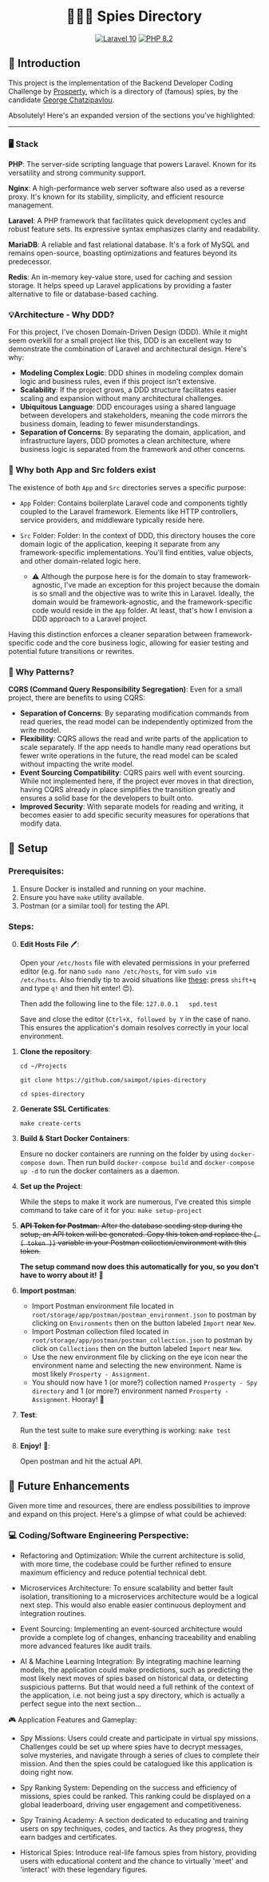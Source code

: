 <h1 align="center"> 🕵🏾‍♂️ Spies Directory </h1>  <p align="center"> <a href="https://laravel.com/"><img src="https://img.shields.io/badge/Laravel-10-FF2D20.svg?style=flat&logo=laravel" alt="Laravel 10"/></a> <a href="https://www.php.net/"><img src="https://img.shields.io/badge/PHP-8.2-777BB4.svg?style=flat&logo=php" alt="PHP 8.2"/></a> </p>

## 📘 Introduction

This project is the implementation of the Backend Developer Coding Challenge by [Prosperty](https://www.theprosperty.com/), which is a directory of (famous) spies, by the candidate [George Chatzipavlou](https://github.com/saimpot).



Absolutely! Here's an expanded version of the sections you've highlighted:

----------

### 🖥️ Stack

**PHP**: The server-side scripting language that powers Laravel. Known for its versatility and strong community support.

**Nginx**: A high-performance web server software also used as a reverse proxy. It's known for its stability, simplicity, and efficient resource management.

**Laravel**: A PHP framework that facilitates quick development cycles and robust feature sets. Its expressive syntax emphasizes clarity and readability.

**MariaDB**: A reliable and fast relational database. It's a fork of MySQL and remains open-source, boasting optimizations and features beyond its predecessor.

**Redis**: An in-memory key-value store, used for caching and session storage. It helps speed up Laravel applications by providing a faster alternative to file or database-based caching.

### 💡Architecture - Why DDD?

For this project, I've chosen Domain-Driven Design (DDD). While it might seem overkill for a small project like this, DDD is an excellent way to 
demonstrate the combination of Laravel and architectural design. Here's why:
-   **Modeling Complex Logic**: DDD shines in modeling complex domain logic and business rules, even if this project isn't extensive.
-   **Scalability**: If the project grows, a DDD structure facilitates easier scaling and expansion without many architectural challenges.
-   **Ubiquitous Language**: DDD encourages using a shared language between developers and stakeholders, meaning the code mirrors the business domain, leading to fewer misunderstandings.
-   **Separation of Concerns**: By separating the domain, application, and infrastructure layers, DDD promotes a clean architecture, where business 
logic is separated from the framework and other concerns.


### 🤔 Why both App and Src folders exist

The existence of both `App` and `Src` directories serves a specific purpose:

-   `App` Folder: Contains boilerplate Laravel code and components tightly coupled to the Laravel framework. Elements like HTTP controllers, service providers, and middleware typically reside here.

-   `Src` Folder: Folder: In the context of DDD, this directory houses the core domain logic of the application, keeping it separate from any 
    framework-specific implementations. You'll find entities, value objects, and other domain-related logic here. 

    - ⚠️ Although the purpose here is 
        for the domain to stay framework-agnostic, I've made an exception for this project because the domain is so small and the objective was to 
        write this in Laravel. Ideally, the domain would be framework-agnostic, and the framework-specific code would reside in the `App` folder. At 
        least, that's how I envision a DDD approach to a Laravel project.


Having this distinction enforces a cleaner separation between framework-specific code and the core business logic, allowing for easier testing and potential future transitions or rewrites.

### 🤔 Why Patterns?

**CQRS (Command Query Responsibility Segregation)**: Even for a small project, there are benefits to using CQRS:
-   **Separation of Concerns**: By separating modification commands from read queries, the read model can be independently optimized from the write model.
-   **Flexibility**: CQRS allows the read and write parts of the application to scale separately. If the app needs to handle many read operations but fewer write operations in the future, the read model can be scaled without impacting the write model.
-   **Event Sourcing Compatibility**: CQRS pairs well with event sourcing. While not implemented here, if the project ever moves in that direction, 
having CQRS already in place simplifies the transition greatly and ensures a solid base for the developers to built onto.
-   **Improved Security**: With separate models for reading and writing, it becomes easier to add specific security measures for operations that 
modify data.

## 🗾 Setup

### Prerequisites:

1.  Ensure Docker is installed and running on your machine.
2.  Ensure you have `make` utility available.
3.  Postman (or a similar tool) for testing the API.

### Steps:

0. **Edit Hosts File** 🖊️:

    Open your `/etc/hosts` file with elevated permissions in your preferred editor (e.g. for nano `sudo nano /etc/hosts`, for vim `sudo vim 
   /etc/hosts`. Also friendly tip to avoid situations like [these](https://www.reddit.com/media?url=https%3A%2F%2Fi.redd.it%2Fauqmgt4b8zm11.png): 
   press `shift+q` and type `q!` and then hit enter! 😍). 

   Then add    the    following   line to the    file: `127.0.0.1   spd.test`
    
    Save and close the editor (`Ctrl+X, followed by Y` in the case of nano. This ensures the application's domain resolves correctly in your local 
   environment.

1. **Clone the repository**:
   
    `cd ~/Projects`
    
    `git clone https://github.com/saimpot/spies-directory`

    `cd spies-directory`



2. **Generate SSL Certificates**: 

    `make create-certs`



3. **Build & Start Docker Containers**:

    Ensure no docker containers are running on the folder by using `docker-compose down`. Then run build `docker-compose build` and 
   `docker-compose up -d` to run the docker containers as a daemon.



4. **Set up the Project**:

    While the steps to make it work are numerous, I've created this simple command to take care of it for you: `make setup-project`



5. ~~**API Token for Postman**: After the database seeding step during the setup, an API token will be generated. Copy this token and replace the `{
   { token }}` variable in your Postman collection/environment with this token.~~

    **The setup command now does this automatically for you, so you don't have to worry about it!** 🎉


6. **Import postman**:
    
    - Import Postman environment file located in `root/storage/app/postman/postman_environment.json` to postman by clicking on `Environments` then on 
      the button labeled `Import` near `New`. 
    - Import Postman collection filed located in `root/storage/app/postman/postman_collection.json` to postman by click on `Collections` then on the 
      button labeled `Import` near `New`.
    - Use the new environment file by clicking on the eye icon near the environment name and selecting the new environment. Name is most likely 
      `Prosperty - Assignment`.
    - You should now have 1 (or more?) collection named `Prosperty - Spy directory` and 1 (or more?) environment named `Prosperty - Assignment`. 
      Hooray! 🎉


7. **Test**:

    Run the test suite to make sure everything is working: `make test`


8. **Enjoy!** 🍔:
    
    Open postman and hit the actual API. 

## 🚀 Future Enhancements

Given more time and resources, there are endless possibilities to improve and expand on this project. Here's a glimpse of what could be achieved:

### 💻 Coding/Software Engineering Perspective:

- Refactoring and Optimization: While the current architecture is solid, with more time, the codebase could be further refined to ensure maximum 
efficiency and reduce potential technical debt.

- Microservices Architecture: To ensure scalability and better fault isolation, transitioning to a microservices architecture would be a logical 
next step. This would also enable easier continuous deployment and integration routines.

- Event Sourcing: Implementing an event-sourced architecture would provide a complete log of changes, enhancing traceability and enabling more 
advanced features like audit trails.

- AI & Machine Learning Integration: By integrating machine learning models, the application could make predictions, such as predicting the most 
likely next moves of spies based on historical data, or detecting suspicious patterns. But that would need a full rethink of the context of the 
  application, i.e. not being just a spy directory, which is actually a perfect segue into the next section...

🎮 Application Features and Gameplay:

- Spy Missions: Users could create and participate in virtual spy missions. Challenges could be set up where spies have to decrypt messages, solve 
mysteries, and navigate through a series of clues to complete their mission. And then the spies could be catalogued like this application is doing 
  right now. 

- Spy Ranking System: Depending on the success and efficiency of missions, spies could be ranked. This ranking could be displayed on a global 
leaderboard, driving user engagement and competitiveness.

- Spy Training Academy: A section dedicated to educating and training users on spy techniques, codes, and tactics. As they progress, they earn 
badges and certificates.

- Historical Spies: Introduce real-life famous spies from history, providing users with educational content and the chance to virtually 'meet' and 
'interact' with these legendary figures.
